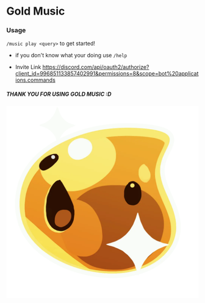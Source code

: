 # Gold Music

### Usage<br>
`/music play <query>` to get started!<br>

- if you don't know what your doing use `/help`

- Invite Link https://discord.com/api/oauth2/authorize?client_id=996851133857402991&permissions=8&scope=bot%20applications.commands

##### THANK YOU FOR USING GOLD MUSIC :D

![Gold Slime](/assets/gold_slime.jpg)
